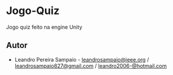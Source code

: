 # Jogo-Quiz
Jogo quiz feito na engine Unity
## Autor
* Leandro Pereira Sampaio - leandrosampaio@ieee.org / leandrosampaio827@gmail.com / leandro2006-@hotmail.com
